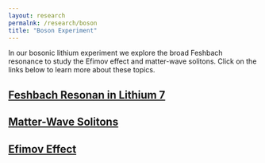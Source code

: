 ```yaml
---
layout: research
permalnk: /research/boson
title: "Boson Experiment"
---
```

In our bosonic lithium experiment we explore the broad Feshbach resonance to study the Efimov effect and matter-wave solitons. Click on the links below to learn more about these topics.

## [Feshbach Resonan in Lithium 7]({{page.url}}scattering-length)

## [Matter-Wave Solitons]({{page.url}}matter-wave-solitons)

## [Efimov Effect]({{page.url}}efimov)

